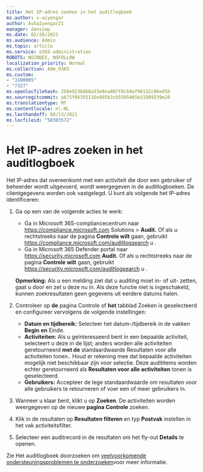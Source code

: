 ```yaml
---
title: Het IP-adres zoeken in het auditlogboek
ms.author: v-aiyengar
author: AshaIyengar21
manager: dansimp
ms.date: 02/26/2021
ms.audience: Admin
ms.topic: article
ms.service: o365-administration
ROBOTS: NOINDEX, NOFOLLOW
localization_priority: Normal
ms.collection: Adm_O365
ms.custom:
- "3100005"
- "7327"
ms.openlocfilehash: 258e92368b8a33e8ea807f0cb9af90132c86ed5b
ms.sourcegitcommit: ab75f66355116e995b3cb5505465b31989339e28
ms.translationtype: MT
ms.contentlocale: nl-NL
ms.lasthandoff: 08/13/2021
ms.locfileid: "58303572"
---
```

# <a name="find-the-ip-address-in-audit-log"></a>Het IP-adres zoeken in het auditlogboek

Het IP-adres dat overeenkomt met een activiteit die door een gebruiker of beheerder wordt uitgevoerd, wordt weergegeven in de auditlogboeken. De clientgegevens worden ook vastgelegd. U kunt als volgende het IP-adres identificeren:

1. Ga op een van de volgende acties te werk:
   - Ga in Microsoft 365-compliancecentrum naar <https://compliance.microsoft.com> Solutions  \> **Audit.** Of als u rechtstreeks naar de pagina **Controle wilt** gaan, gebruikt <https://compliance.microsoft.com/auditlogsearch> u .
   - Ga in Microsoft 365 Defender portal naar <https://security.microsoft.com> **Audit.** Of als u rechtstreeks naar de pagina **Controle wilt** gaan, gebruikt <https://security.microsoft.com/auditlogsearch> u .

    **Opmerking:** Als u een melding ziet dat u auditing moet in- of uit- zetten, gaat u door en zet u deze nu in. Als deze functie niet is ingeschakeld, kunnen zoekresultaten geen gegevens uit eerdere datums halen.

2. Controleer op **de** pagina Controle of **het** tabblad Zoeken is geselecteerd en configureer vervolgens de volgende instellingen:
   - **Datum en tijdbereik:** Selecteer het datum-/tijdbereik in de vakken **Begin** **en** Einde.
   - **Activiteiten:** Als u geïnteresseerd bent in een bepaalde activiteit, selecteert u deze in de lijst; anders worden alle activiteiten geretourneerd **met de** standaardwaarde Resultaten voor alle activiteiten tonen.. Houd er rekening mee dat bepaalde activiteiten mogelijk niet beschikbaar zijn voor selectie. Deze audititems worden echter geretourneerd als **Resultaten voor alle activiteiten** tonen is geselecteerd.
   - **Gebruikers:** Accepteer de lege standaardwaarde om resultaten voor alle gebruikers te retourneren of voer een of meer gebruikers in.

3. Wanneer u klaar bent, klikt u op **Zoeken**. De activiteiten worden weergegeven op de nieuwe **pagina Controle** zoeken.

4. Klik in de resultaten op **Resultaten filteren** en typ **Postvak** instellen in het vak activiteitsfilter.

5. Selecteer een auditrecord in de resultaten om het fly-out **Details** te openen.

Zie Het auditlogboek doorzoeken om [veelvoorkomende ondersteuningsproblemen te onderzoeken](https://docs.microsoft.com/microsoft-365/compliance/auditing-troubleshooting-scenarios)voor meer informatie.
